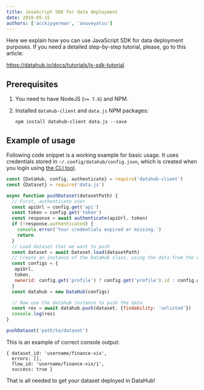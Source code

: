 ```yaml
---
title: JavaScript SDK for data deployment
date: 2018-05-15
authors: ['acckiygerman', 'anuveyatsu']
---
```


Here we explain how you can use JavaScript SDK for data deployment purposes. If you need a detailed step-by-step tutorial, please, go to this article:

https://datahub.io/docs/tutorials/js-sdk-tutorial

## Prerequisites

1. You need to have NodeJS (`>= 7.6`) and NPM.
2. Installed `datahub-client` and `data.js` NPM packages:

      `npm install datahub-client data.js --save`

## Example of usage

Following code snippet is a working example for basic usage. It uses credentials stored in `~/.config/datahub/config.json`, which is created when you login using [the CLI tool](https://datahub.io/download).

```javascript
const {DataHub, config, authenticate} = require('datahub-client')
const {Dataset} = require('data.js')

async function pushDataset(datasetPath) {
  // First, authenticate user
  const apiUrl = config.get('api')
  const token = config.get('token')
  const response = await authenticate(apiUrl, token)
  if (!response.authenticated) {
    console.error('Your credentials expired or missing.')
    return
  }
  // Load dataset that we want to push
  const dataset = await Dataset.load(datasetPath)
  // Create an instance of the DataHub class, using the data from the user config
  const configs = {
   apiUrl,
   token,
   ownerid: config.get('profile') ? config.get('profile').id : config.get('id')
  }
  const datahub = new DataHub(configs)

  // Now use the datahub instance to push the data
  const res = await datahub.push(dataset, {findability: 'unlisted'})
  console.log(res)
}

pushDataset('path/to/dataset')
```

This is an example of correct console output:

```
{ dataset_id: 'username/finance-vix',
  errors: [],
  flow_id: 'username/finance-vix/1',
  success: true }
```

That is all needed to get your dataset deployed in DataHub!
